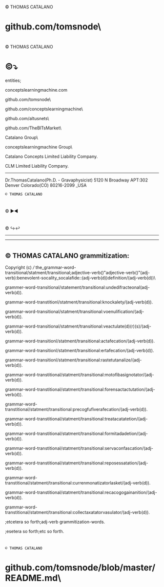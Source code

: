 # 
© THOMAS CATALANO

# github.com/tomsnode\

#
© THOMAS CATALANO





# ©⤵

entities;

conceptslearningmachine.com 

github.com/tomsnode\

github.com/conceptslearningmachine\

github.com/altusnets\

github.com/TheBITsMarket\

Catalano Group\

conceptslearningmachine Group\

Catalano Concepts Limited Liability Company\.

CLM Limited Liability Company\.


------------
Dr.ThomasCatalano(Ph.D. - Gravaphysicist)
5120 N Broadway APT:302
Denver Colorado(CO) 80216-2099 _USA

    © THOMAS CATALANO


# 



© ▶◀





#



© ↪↩




--------------------

-----------

# 
© THOMAS CATALANO 
grammitization:
--------------------------
Copyright (c) */* the_grammar-word-transitional/statment/transitional;adjective-verb()"adjective-verb()"(adj-verb):benevolent-socality_socalafide::(adj-verb(d))definition/(adj-verb(d))\

grammer-word-transitional/statement/transitional:undedifracteonal(adj-verb(d)).

grammar-word-transtitionl/statment/transitional:knockalety/(adj-verb(d)).

grammar-word-transitional/statment/transitional:voenulification/(adj-verb(d)).

grammar-word-transitional/statment/transitional:veactulate(d)(r)(s)/(adj-verb(d)).
 
grammar-word-transitionl/statment/transitional:actafecation/(adj-verb(d)).

grammar-word-transitionl/statment/transitional:ertafecation/(adj-verb(d)).

grammar-word-transitionl/statment/transitional:rastetutanalize/(adj-verb(d)).

grammar-word-transtitional/statment/transitional:motofibasignotator/(adj-verb(d)).

grammar-word-transtitional/statment/transitional:forensactactutation/(adj-verb(d)).

grammar-word-transtitional/statment/transitional:precogfufiverafecation/(adj-verb(d)).

grammar-word-transtitional/statment/transitional:treatacatatetion/(adj-verb(d)).

grammar-word-transtitional/statment/transitional:formitadadetion/(adj-verb(d)).

grammar-word-transtitional/statment/transitional:servaconfascation/(adj-verb(d)).

grammar-word-transtitional/statment/transitional:reposessatation/(adj-verb(d)).

grammar-word-transtitional/statment/transitional:currenmonatizatorlasket/(adj-verb(d)).

grammar-word-transtitional/statment/transitional:recacogogainanition/(adj-verb(d)).

grammar-word-transtitional/statment/transitional:collectaxatatorvasulator/(adj-verb(d)).

;etcetera so forth;adj-verb grammitization-words.

;esetera so forth;etc so forth\.

#

    © THOMAS CATALANO

# github.com/tomsnode/blob/master/README.md\
